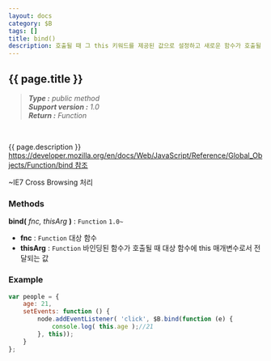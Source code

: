 ```yaml
---
layout: docs
category: $B
tags: []
title: bind()
description: 호출될 때 그 this 키워드를 제공된 값으로 설정하고 새로운 함수가 호출될 때 제공되는 주어진 순서의 선행 인수가 있는 새로운 함수를 생성.
---
```


{{ page.title }}
---

> _**Type :** public method_  
> _**Support version :** 1.0_  
> _**Return :** Function_

<br/>
<p class="description">
    {{ page.description }}<br>
    <a href="https://developer.mozilla.org/en/docs/Web/JavaScript/Reference/Global_Objects/Function/bind" target="_blank">https://developer.mozilla.org/en/docs/Web/JavaScript/Reference/Global_Objects/Function/bind 참조</a>
</p>
<p class="indent">
    ~IE7 Cross Browsing 처리
</p>


### Methods

**bind\(** _fnc, thisArg_ **\)** : `Function` `1.0~`
- **fnc** : `Function`
대상 함수
- **thisArg** : `Function`
바인딩된 함수가 호출될 때 대상 함수에 this 매개변수로서 전달되는 값


### Example

```js
var people = {
    age: 21,
    setEvents: function () {
        node.addEventListener( 'click', $B.bind(function (e) {
            console.log( this.age );//21
        }, this));
    }
};
```